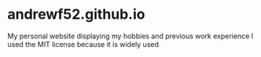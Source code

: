 # andrewf52.github.io
My personal website displaying my hobbies and previous work experience
I used the MIT license because it is widely used
